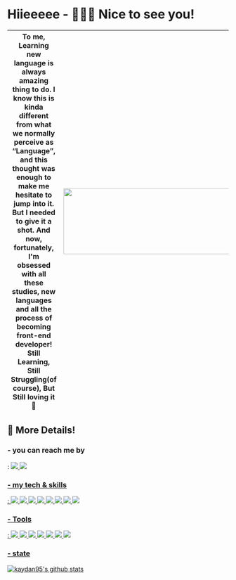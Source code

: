 # Hiieeeee - 🙋🏻‍♀️ Nice to see you!


| To me, Learning new language is always amazing thing to do. I know this is kinda different from what we normally perceive as “Language”, and this thought was enough to make me hesitate to jump into it. But I needed to give it a shot. And now, fortunately, I'm obsessed with all these studies, new languages and all the process of becoming front-end developer! Still Learning, Still Struggling(of course), But Still loving it🧡| <img src="https://user-images.githubusercontent.com/85853145/148555246-01d0329d-f4ed-47e5-bb64-a442e664c6a6.png" width="850" height="150"> |
| ------ | ------ |


## 👀 More Details! 


### - you can reach me by 
  : <a href="https://mail.google.com/mail/u/0/?ogbl#inbox?compose=GTvVlcSHxTkVSspmbSSngsMcDmhFFVFSVTCdvwTdzsMvTlzDJjCGjCTHMmnNdwWQLpBghBnvcPHpr" target="_blank"><img src="https://img.shields.io/badge/-Gmail-EA4335?style=for-the-badge&logo=Gmail&logoColor=white"> <a href="https://mail.google.com/mail/u/0/?ogbl#inbox?compose=GTvVlcSHxTkVSspmbSSngsMcDmhFFVFSVTCdvwTdzsMvTlzDJjCGjCTHMmnNdwWQLpBghBnvcPHpr" target="_blank"><img src="https://img.shields.io/badge/-Naver-03C75A?style=for-the-badge&logo=Naver&logoColor=white">
  
###  - my tech & skills 
  : <img src="https://img.shields.io/badge/-Vue.js-4FC08D?style=for-the-badge&logo=vue.js&logoColor=white"> <img src="https://img.shields.io/badge/-Java-007396?style=for-the-badge&logo=Java&logoColor=white"> <img src="https://img.shields.io/badge/-Node.js-339933?style=for-the-badge&logo=Node.js&logoColor=white"> <img src="https://img.shields.io/badge/-JavaScript-F7DF1E?style=for-the-badge&logo=JavaScript&logoColor=white"> <img src="https://img.shields.io/badge/-HTML5-E34F26?style=for-the-badge&logo=HTML5&logoColor=white"> <img src="https://img.shields.io/badge/-CSS3-1572B6?style=for-the-badge&logo=CSS3&logoColor=white"> <img src="https://img.shields.io/badge/-Spring%20Boot-6DB33F?style=for-the-badge&logo=Spring%20Boot&logoColor=white"> <img src="https://img.shields.io/badge/-MongoDB-47A248?style=for-the-badge&logo=MongoDB&logoColor=white">

  
### - Tools
  : <img src="https://img.shields.io/badge/-Slack-4A154B?style=for-the-badge&logo=Slack&logoColor=white"> <img src="https://img.shields.io/badge/-Trello-0052CC?style=for-the-badge&logo=Trello&logoColor=white"> <img src="https://img.shields.io/badge/-Postman-FF6C37?style=for-the-badge&logo=Postman&logoColor=white"> <img src="https://img.shields.io/badge/-Github-181717?style=for-the-badge&logo=Github&logoColor=white"> <img src="https://img.shields.io/badge/-Git-F05032?style=for-the-badge&logo=Git&logoColor=white"> <img src="https://img.shields.io/badge/-Figma-F24E1E?style=for-the-badge&logo=Figma&logoColor=white"> <img src="https://img.shields.io/badge/-Notion-000000?style=for-the-badge&logo=Notion&logoColor=white">

  
### - state
![kaydan95's github stats](https://github-readme-stats.vercel.app/api?username=kaydan95&theme=discord_old_blurple&show_icons=true)
<!-- [![kaydan95's github stats](https://github-readme-stats.vercel.app/api/top-langs/?username=kaydan95&show_icons=true&hide_border=true&theme=discord_old_blurple)](https://github.com/kaydan95) -->
  
  
  
<!-- |  | contents  |
| ------ | ------ |
| 📩 contact |  <a href="https://mail.google.com/mail/u/0/?ogbl#inbox?compose=GTvVlcSHxTkVSspmbSSngsMcDmhFFVFSVTCdvwTdzsMvTlzDJjCGjCTHMmnNdwWQLpBghBnvcPHpr" target="_blank"><img src="https://img.shields.io/badge/-Gmail-EA4335?style=flat-square&logo=Gmail&logoColor=white"> <a href="https://mail.google.com/mail/u/0/?ogbl#inbox?compose=GTvVlcSHxTkVSspmbSSngsMcDmhFFVFSVTCdvwTdzsMvTlzDJjCGjCTHMmnNdwWQLpBghBnvcPHpr" target="_blank"><img src="https://img.shields.io/badge/-Naver-03C75A?style=flat-square&logo=Naver&logoColor=white"> |
| 🛠 tech & skills | ![Vue JS](https://img.shields.io/badge/-Vue.js-4FC08D?style=flat-square&logo=vue.js&logoColor=white) ![Java](https://img.shields.io/badge/-Java-007396?style=flat-square&logo=Java&logoColor=white) ![Node.js](https://img.shields.io/badge/-Node.js-339933?style=flat-square&logo=Node.js&logoColor=white) ![JavaScript](https://img.shields.io/badge/-JavaScript-F7DF1E?style=flat-square&logo=JavaScript&logoColor=white) ![HTML5](https://img.shields.io/badge/-HTML5-E34F26?style=flat-square&logo=HTML5&logoColor=white) ![CSS3](https://img.shields.io/badge/-CSS3-1572B6?style=flat-square&logo=CSS3&logoColor=white) ![Spring Boot](https://img.shields.io/badge/-Spring%20Boot-6DB33F?style=flat-square&logo=Spring%20Boot&logoColor=white) ![Git](https://img.shields.io/badge/-Git-F05032?style=flat-square&logo=Git&logoColor=white) |
| 📝 records | <a href="https://www.notion.so/b631f07a054e42a1bc06a9e11c334840" target="_blank"><img src="https://img.shields.io/badge/-Study-000000?style=flat-square&logo=Notion&logoColor=white"> |
| ❤️‍🔥 passion | 👩🏻‍💻 🎬 📸 |
| 🔎 state | ![kaydan95's github stats](https://github-readme-stats.vercel.app/api?username=kaydan95&theme=discord_old_blurple&show_icons=true)| -->
